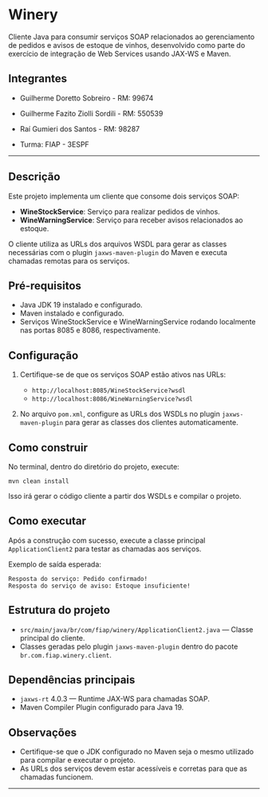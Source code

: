 # Winery

Cliente Java para consumir serviços SOAP relacionados ao gerenciamento de pedidos e avisos de estoque de vinhos, desenvolvido como parte do exercício de integração de Web Services usando JAX-WS e Maven.

## Integrantes

- Guilherme Doretto Sobreiro - RM: 99674

- Guilherme Fazito Ziolli Sordili - RM: 550539

- Raí Gumieri dos Santos - RM: 98287

- Turma: FIAP - 3ESPF

---

## Descrição

Este projeto implementa um cliente que consome dois serviços SOAP:

- **WineStockService**: Serviço para realizar pedidos de vinhos.
- **WineWarningService**: Serviço para receber avisos relacionados ao estoque.

O cliente utiliza as URLs dos arquivos WSDL para gerar as classes necessárias com o plugin `jaxws-maven-plugin` do Maven e executa chamadas remotas para os serviços.

## Pré-requisitos

- Java JDK 19 instalado e configurado.
- Maven instalado e configurado.
- Serviços WineStockService e WineWarningService rodando localmente nas portas 8085 e 8086, respectivamente.

## Configuração

1. Certifique-se de que os serviços SOAP estão ativos nas URLs:

   - `http://localhost:8085/WineStockService?wsdl`
   - `http://localhost:8086/WineWarningService?wsdl`

2. No arquivo `pom.xml`, configure as URLs dos WSDLs no plugin `jaxws-maven-plugin` para gerar as classes dos clientes automaticamente.

## Como construir

No terminal, dentro do diretório do projeto, execute:

``` 
mvn clean install
```

Isso irá gerar o código cliente a partir dos WSDLs e compilar o projeto.

## Como executar

Após a construção com sucesso, execute a classe principal `ApplicationClient2` para testar as chamadas aos serviços.

Exemplo de saída esperada:

```
Resposta do serviço: Pedido confirmado!
Resposta do serviço de aviso: Estoque insuficiente!
```

## Estrutura do projeto

- `src/main/java/br/com/fiap/winery/ApplicationClient2.java` — Classe principal do cliente.
- Classes geradas pelo plugin `jaxws-maven-plugin` dentro do pacote `br.com.fiap.winery.client`.

## Dependências principais

- `jaxws-rt` 4.0.3 — Runtime JAX-WS para chamadas SOAP.
- Maven Compiler Plugin configurado para Java 19.

## Observações

- Certifique-se que o JDK configurado no Maven seja o mesmo utilizado para compilar e executar o projeto.
- As URLs dos serviços devem estar acessíveis e corretas para que as chamadas funcionem.

---
